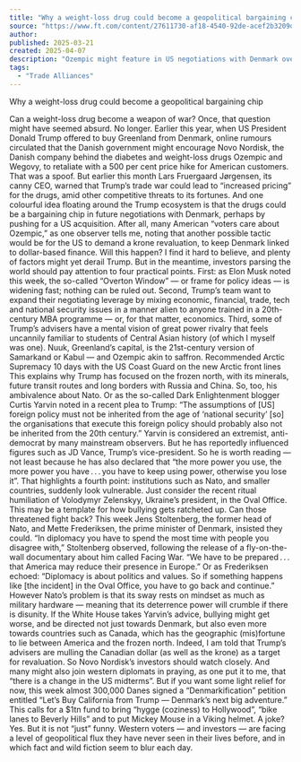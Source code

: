 ```yaml
---
title: "Why a weight-loss drug could become a geopolitical bargaining chip"
source: "https://www.ft.com/content/27611730-af18-4540-92de-acef2b3209d9?accessToken=zwAAAZW3xSOakc8nYRcwrxhFQNOS3qzvKzIJ2Q.MEUCIQC2UY_DB4Fn4bPsbLcBo_9M5oYnzJr_SeYNQCoKB2HT0gIgaLduBKLTfy_M58jHBt8kO6AXTuDzPl4n_b87LALHpPw&segmentId=e95a9ae7-622c-6235-5f87-51e412b47e97&shareType=enterprise&shareId=bbb31849-0a58-4404-9e87-b259552813b4"
author:
published: 2025-03-21
created: 2025-04-07
description: "Ozempic might feature in US negotiations with Denmark over Greenland"
tags:
  - "Trade Alliances"
---
```

Why a weight-loss drug could become a geopolitical bargaining chip

  
Can a weight-loss drug become a weapon of war? Once, that question might have seemed absurd. No longer. Earlier this year, when US President Donald Trump offered to buy Greenland from Denmark, online rumours circulated that the Danish government might encourage Novo Nordisk, the Danish company behind the diabetes and weight-loss drugs Ozempic and Wegovy, to retaliate with a 500 per cent price hike for American customers. That was a spoof. But earlier this month Lars Fruergaard Jørgensen, its canny CEO, warned that Trump’s trade war could lead to “increased pricing” for the drugs, amid other competitive threats to its fortunes. And one colourful idea floating around the Trump ecosystem is that the drugs could be a bargaining chip in future negotiations with Denmark, perhaps by pushing for a US acquisition. After all, many American “voters care about Ozempic,” as one observer tells me, noting that another possible tactic would be for the US to demand a krone revaluation, to keep Denmark linked to dollar-based finance. Will this happen? I find it hard to believe, and plenty of factors might yet derail Trump. But in the meantime, investors parsing the world should pay attention to four practical points. First: as Elon Musk noted this week, the so-called “Overton Window” — or frame for policy ideas — is widening fast; nothing can be ruled out. Second, Trump’s team want to expand their negotiating leverage by mixing economic, financial, trade, tech and national security issues in a manner alien to anyone trained in a 20th-century MBA programme — or, for that matter, economics. Third, some of Trump’s advisers have a mental vision of great power rivalry that feels uncannily familiar to students of Central Asian history (of which I myself was one). Nuuk, Greenland’s capital, is the 21st-century version of Samarkand or Kabul — and Ozempic akin to saffron. Recommended Arctic Supremacy 10 days with the US Coast Guard on the new Arctic front lines This explains why Trump has focused on the frozen north, with its minerals, future transit routes and long borders with Russia and China. So, too, his ambivalence about Nato. Or as the so-called Dark Enlightenment blogger Curtis Yarvin noted in a recent plea to Trump: “The assumptions of [US] foreign policy must not be inherited from the age of ‘national security’ [so] the organisations that execute this foreign policy should probably also not be inherited from the 20th century.” Yarvin is considered an extremist, anti-democrat by many mainstream observers. But he has reportedly influenced figures such as JD Vance, Trump’s vice-president. So he is worth reading — not least because he has also declared that “the more power you use, the more power you have . . . you have to keep using power, otherwise you lose it”. That highlights a fourth point: institutions such as Nato, and smaller countries, suddenly look vulnerable. Just consider the recent ritual humiliation of Volodymyr Zelenskyy, Ukraine’s president, in the Oval Office. This may be a template for how bullying gets ratcheted up. Can those threatened fight back? This week Jens Stoltenberg, the former head of Nato, and Mette Frederiksen, the prime minister of Denmark, insisted they could. “In diplomacy you have to spend the most time with people you disagree with,” Stoltenberg observed, following the release of a fly-on-the-wall documentary about him called Facing War. “We have to be prepared . . . that America may reduce their presence in Europe.” Or as Frederiksen echoed: “Diplomacy is about politics and values. So if something happens like [the incident] in the Oval Office, you have to go back and continue.” However Nato’s problem is that its sway rests on mindset as much as military hardware — meaning that its deterrence power will crumble if there is disunity. If the White House takes Yarvin’s advice, bullying might get worse, and be directed not just towards Denmark, but also even more towards countries such as Canada, which has the geographic (mis)fortune to lie between America and the frozen north. Indeed, I am told that Trump’s advisers are mulling the Canadian dollar (as well as the krone) as a target for revaluation. So Novo Nordisk’s investors should watch closely. And many might also join western diplomats in praying, as one put it to me, that “there is a change in the US midterms”. But if you want some light relief for now, this week almost 300,000 Danes signed a “Denmarkification” petition entitled “Let’s Buy California from Trump — Denmark’s next big adventure.” This calls for a $1tn fund to bring “hygge (coziness) to Hollywood”, “bike lanes to Beverly Hills” and to put Mickey Mouse in a Viking helmet. A joke? Yes. But it is not “just” funny. Western voters — and investors — are facing a level of geopolitical flux they have never seen in their lives before, and in which fact and wild fiction seem to blur each day.